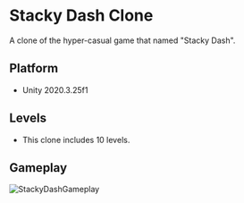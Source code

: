 # Stacky Dash Clone
A clone of the hyper-casual game that named "Stacky Dash".
## Platform
* Unity 2020.3.25f1
## Levels
* This clone includes 10 levels.
## Gameplay
![StackyDashGameplay](https://user-images.githubusercontent.com/47994087/157255123-f91cf77f-b8ee-4d81-b3f4-672fb1eb2656.gif)
